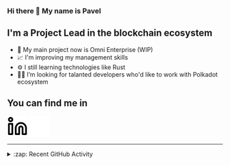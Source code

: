 ### Hi there 👋 My name is Pavel

## I'm a Project Lead in the blockchain ecosystem 

- 🚀 My main project now is Omni Enterprise (WIP)
- 📈 I'm improving my management skills
- ⚙️ I still learning technologies like Rust
- 🧑‍💻 I’m looking for talanted developers who'd like to work with Polkadot ecosystem

## You can find me in
[![website](./img/linkedin-light.svg)](https://www.linkedin.com/in/golovkinpl/)
[![website](./img/linkedin-dark.svg)](https://www.linkedin.com/in/golovkinpl/)

---

<details>
  <summary>:zap: Recent GitHub Activity</summary>
  
<!--START_SECTION:activity-->
1. 🎉 Merged PR [#324](https://github.com/nova-wallet/metadata-portal/pull/324) in [nova-wallet/metadata-portal](https://github.com/nova-wallet/metadata-portal)
2. 🎉 Merged PR [#323](https://github.com/nova-wallet/metadata-portal/pull/323) in [nova-wallet/metadata-portal](https://github.com/nova-wallet/metadata-portal)
3. 🎉 Merged PR [#322](https://github.com/nova-wallet/metadata-portal/pull/322) in [nova-wallet/metadata-portal](https://github.com/nova-wallet/metadata-portal)
4. 💪 Opened PR [#322](https://github.com/nova-wallet/metadata-portal/pull/322) in [nova-wallet/metadata-portal](https://github.com/nova-wallet/metadata-portal)
5. 🎉 Merged PR [#321](https://github.com/nova-wallet/metadata-portal/pull/321) in [nova-wallet/metadata-portal](https://github.com/nova-wallet/metadata-portal)
<!--END_SECTION:activity-->

</details>

